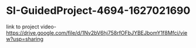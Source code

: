 # SI-GuidedProject-4694-1627021690
link to project video- https://drive.google.com/file/d/1Nv2bV6hj758rfOFbJYBEJbomY1f8Mfci/view?usp=sharing
